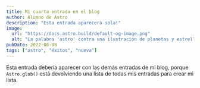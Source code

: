 ```yaml
---
title: Mi cuarta entrada en el blog
author: Alumno de Astro
description: "Esta entrada aparecerá sola!"
image:
  url: "https://docs.astro.build/default-og-image.png"
  alt: "La palabra 'astro' contra una ilustración de planetas y estrellas."
pubDate: 2022-08-08
tags: ["astro", "éxitos", "nueva"]
---
```

Esta entrada debería aparecer con las demás entradas de mi blog, porque `Astro.glob()` está devolviendo una lista de todas mis entradas para crear mi lista.
